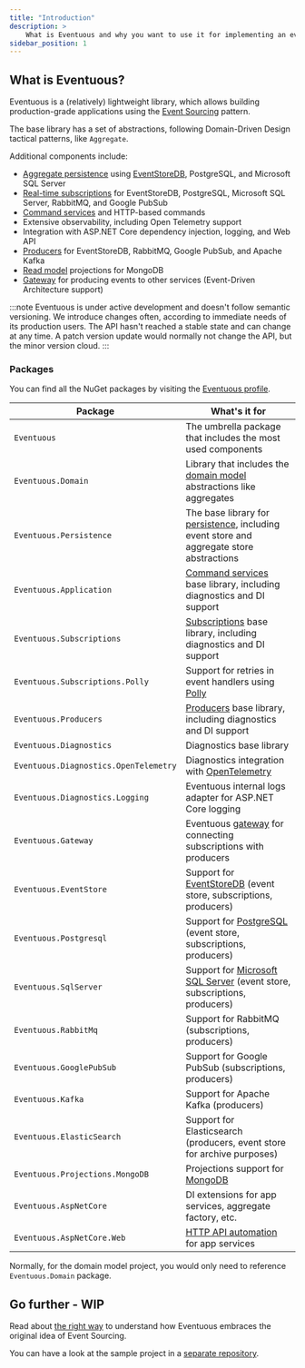 ```yaml
---
title: "Introduction"
description: >
    What is Eventuous and why you want to use it for implementing an event-sourced system with .NET or .NET Core?
sidebar_position: 1
---
```


## What is Eventuous?

Eventuous is a (relatively) lightweight library, which allows building production-grade applications using the [Event Sourcing](https://www.eventstore.com/blog/what-is-event-sourcing) pattern.

The base library has a set of abstractions, following Domain-Driven Design tactical patterns, like `Aggregate`.

Additional components include:
- [Aggregate persistence](../persistence) using [EventStoreDB](https://eventstore.com), PostgreSQL, and Microsoft SQL Server
- [Real-time subscriptions](../subscriptions) for EventStoreDB, PostgreSQL, Microsoft SQL Server, RabbitMQ, and Google PubSub
- [Command services](../application) and HTTP-based commands
- Extensive observability, including Open Telemetry support
- Integration with ASP.NET Core dependency injection, logging, and Web API
- [Producers](../producers) for EventStoreDB, RabbitMQ, Google PubSub, and Apache Kafka
- [Read model](../read-models) projections for MongoDB
- [Gateway](../gateway) for producing events to other services (Event-Driven Architecture support)

:::note
Eventuous is under active development and doesn't follow semantic versioning. We introduce changes often, according to immediate needs of its production users. The API hasn't reached a stable state and can change at any time. A patch version update would normally not change the API, but the minor version cloud.
:::

### Packages

You can find all the NuGet packages by visiting the [Eventuous profile](https://www.nuget.org/profiles/Eventuous/).

| Package                               | What's it for                                                                                              |
|---------------------------------------|------------------------------------------------------------------------------------------------------------|
| `Eventuous`                           | The umbrella package that includes the most used components                                                |
| `Eventuous.Domain`                    | Library that includes the [domain model](../domain) abstractions like aggregates                           |
| `Eventuous.Persistence`               | The base library for [persistence](../persistence), including event store and aggregate store abstractions |
| `Eventuous.Application`               | [Command services](../application) base library, including diagnostics and DI support                      |
| `Eventuous.Subscriptions`             | [Subscriptions](../subscriptions) base library, including diagnostics and DI support                       |
| `Eventuous.Subscriptions.Polly`       | Support for retries in event handlers using [Polly](http://www.thepollyproject.org/)                       |
| `Eventuous.Producers`                 | [Producers](../producers) base library, including diagnostics and DI support                               |
| `Eventuous.Diagnostics`               | Diagnostics base library                                                                                   |
| `Eventuous.Diagnostics.OpenTelemetry` | Diagnostics integration with [OpenTelemetry](https://opentelemetry.io/)                                    |
| `Eventuous.Diagnostics.Logging`       | Eventuous internal logs adapter for ASP.NET Core logging                                                   |
| `Eventuous.Gateway`                   | Eventuous [gateway](../gateway) for connecting subscriptions with producers                                |
| `Eventuous.EventStore`                | Support for [EventStoreDB](../infra/esdb) (event store, subscriptions, producers)                          |
| `Eventuous.Postgresql`                | Support for [PostgreSQL](../infra/postgres) (event store, subscriptions, producers)                        |
| `Eventuous.SqlServer`                 | Support for [Microsoft SQL Server](../infra/mssql) (event store, subscriptions, producers)                 |
| `Eventuous.RabbitMq`                  | Support for RabbitMQ (subscriptions, producers)                                                            |
| `Eventuous.GooglePubSub`              | Support for Google PubSub (subscriptions, producers)                                                       |
| `Eventuous.Kafka`                     | Support for Apache Kafka (producers)                                                                       |
| `Eventuous.ElasticSearch`             | Support for Elasticsearch (producers, event store for archive purposes)                                    |
| `Eventuous.Projections.MongoDB`       | Projections support for [MongoDB](https://www.mongodb.com/)                                                |
| `Eventuous.AspNetCore`                | DI extensions for app services, aggregate factory, etc.                                                    |
| `Eventuous.AspNetCore.Web`            | [HTTP API automation](../application/command-api) for app services                                         |

Normally, for the domain model project, you would only need to reference `Eventuous.Domain` package.

## Go further - WIP

Read about [the right way](the-right-way) to understand how Eventuous embraces the original idea of Event Sourcing.

You can have a look at the sample project in a [separate repository](https://github.com/Eventuous/dotnet-sample).

